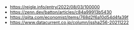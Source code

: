  * https://reigle.info/entry/2022/08/03/100000
 * https://zenn.dev/batton/articles/c84a99913b5430
 * https://qiita.com/economist/items/768d2f6a10d54d4fa39f
 * https://www.datacurrent.co.jp/column/jssha256-20211222
